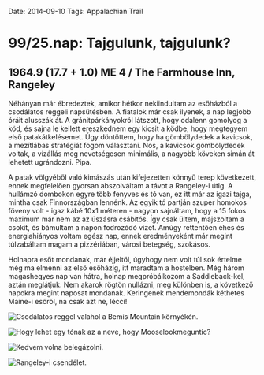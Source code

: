 Date: 2014-09-10
Tags: Appalachian Trail

# 99/25.nap: Tajgulunk, tajgulunk?

## 1964.9 (17.7 + 1.0) ME 4 / The Farmhouse Inn, Rangeley

Néhányan már ébredeztek, amikor hétkor nekiindultam az esőházból a csodálatos reggeli napsütésben. A fiatalok már csak ilyenek, a nap legjobb óráit alusszák át. A gránitpárkányokról látszott, hogy odalenn gomolyog a köd, és sajna le kellett ereszkednem egy kicsit a ködbe, hogy megtegyem első patakátkelésemet. Úgy döntöttem, hogy ha gömbölydedek a kavicsok, a mezítlábas stratégiát fogom választani. Nos, a kavicsok gömbölydedek voltak, a vízállás meg nevetségesen minimális, a nagyobb köveken simán át lehetett ugrándozni. Pipa.

A patak völgyéből való kimászás után kifejezetten könnyű terep következett, ennek megfelelően gyorsan abszolváltam a távot a Rangeley-i útig. A hullámzó dombokon egyre több fenyves és tó van, ez itt már az igazi tajga, mintha csak Finnországban lennénk. Az egyik tó partján szuper homokos föveny volt - igaz kábé 10x1 méteren - nagyon sajnáltam, hogy a 15 fokos maximum már nem az az úszásra csábítós. Így csak ültem, majszoltam a csokit, és bámultam a napon fodrozódó vizet. Amúgy rettentően éhes és energiahiányos voltam egész nap, ennek eredményeként már megint túlzabáltam magam a pizzériában, városi betegség, szokásos.

Holnapra esőt mondanak, már éjjeltől, úgyhogy nem volt túl sok értelme még ma elmenni az első esőházig, itt maradtam a hostelben. Még három magashegyes nap van hátra, holnap megpróbálkozom a Saddleback-kel, aztán meglátjuk. Nem akarok rögtön nullázni, meg különben is, a következő napokra megint naposat mondanak. Keringenek mendemondák kéthetes Maine-i esőről, na csak azt ne, lécci!

![Csodálatos reggel valahol a Bemis Mountain környékén.](https://lh3.googleusercontent.com/-pv0TFE2pwoI/VDWn3uZujMI/AAAAAAAAIMI/IwkXV8-KXqs/s1152-Ic42/140910_074150.jpg)

![Hogy lehet egy tónak az a neve, hogy Mooselookmeguntic?](https://lh3.googleusercontent.com/-MS2InZ_oKM0/VDWn4YF-xuI/AAAAAAAAIMU/_13VkKLYSoM/s1152-Ic42/140910_092248.jpg)

![Kedvem volna belegázolni.](https://lh3.googleusercontent.com/-EZY9qonwnNU/VDWn4uFG0uI/AAAAAAAAIMQ/KRzRPnSosCc/s1152-Ic42/140910_104510.jpg)

![Rangeley-i csendélet.](https://lh3.googleusercontent.com/-U6uxoKs1NPg/VDWn5Gq5v4I/AAAAAAAAIMc/jdu8wKR-scI/s1152-Ic42/140910_154754.jpg)